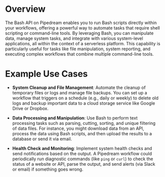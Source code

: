 # Overview

The Bash API on Pipedream enables you to run Bash scripts directly within your workflows, offering a powerful way to automate tasks that require shell scripting or command-line tools. By leveraging Bash, you can manipulate data, manage system tasks, and integrate with various system-level applications, all within the context of a serverless platform. This capability is particularly useful for tasks like file manipulation, system reporting, and executing complex workflows that combine multiple command-line tools.

# Example Use Cases

- **System Cleanup and File Management**: Automate the cleanup of temporary files or logs and manage file backups. You can set up a workflow that triggers on a schedule (e.g., daily or weekly) to delete old logs and backup important data to a cloud storage service like Google Drive or Dropbox.

- **Data Processing and Manipulation**: Use Bash to perform text processing tasks such as parsing, cutting, sorting, and unique filtering of data files. For instance, you might download data from an API, process the data using Bash scripts, and then upload the results to a database or send it via email.

- **Health Check and Monitoring**: Implement system health checks and send notifications based on the output. A Pipedream workflow could periodically run diagnostic commands (like `ping` or `curl`) to check the status of a website or API, parse the output, and send alerts (via Slack or email) if something goes wrong.
